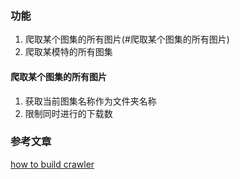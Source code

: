 ### 功能

1. 爬取某个图集的所有图片(#爬取某个图集的所有图片)
2. 爬取某模特的所有图集

#### 爬取某个图集的所有图片

1. 获取当前图集名称作为文件夹名称
2. 限制同时进行的下载数


### 参考文章
[how to build crawler](https://blog.logrocket.com/how-to-build-a-web-crawler-with-node/)